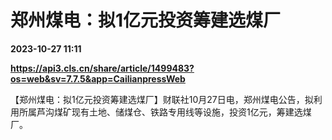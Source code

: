 # 郑州煤电：拟1亿元投资筹建选煤厂

**2023-10-27 11:11**

**https://api3.cls.cn/share/article/1499483?os=web&sv=7.7.5&app=CailianpressWeb**

【郑州煤电：拟1亿元投资筹建选煤厂】财联社10月27日电，郑州煤电公告，拟利用所属芦沟煤矿现有土地、储煤仓、铁路专用线等设施，投资1亿元，筹建选煤厂。
